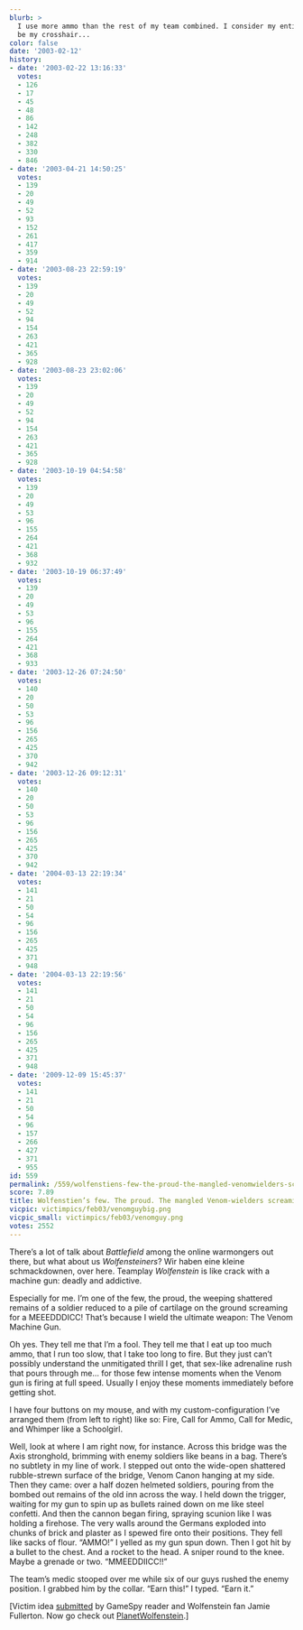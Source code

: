 ```yaml
---
blurb: >
  I use more ammo than the rest of my team combined. I consider my entire screen to
  be my crosshair...
color: false
date: '2003-02-12'
history:
- date: '2003-02-22 13:16:33'
  votes:
  - 126
  - 17
  - 45
  - 48
  - 86
  - 142
  - 248
  - 382
  - 330
  - 846
- date: '2003-04-21 14:50:25'
  votes:
  - 139
  - 20
  - 49
  - 52
  - 93
  - 152
  - 261
  - 417
  - 359
  - 914
- date: '2003-08-23 22:59:19'
  votes:
  - 139
  - 20
  - 49
  - 52
  - 94
  - 154
  - 263
  - 421
  - 365
  - 928
- date: '2003-08-23 23:02:06'
  votes:
  - 139
  - 20
  - 49
  - 52
  - 94
  - 154
  - 263
  - 421
  - 365
  - 928
- date: '2003-10-19 04:54:58'
  votes:
  - 139
  - 20
  - 49
  - 53
  - 96
  - 155
  - 264
  - 421
  - 368
  - 932
- date: '2003-10-19 06:37:49'
  votes:
  - 139
  - 20
  - 49
  - 53
  - 96
  - 155
  - 264
  - 421
  - 368
  - 933
- date: '2003-12-26 07:24:50'
  votes:
  - 140
  - 20
  - 50
  - 53
  - 96
  - 156
  - 265
  - 425
  - 370
  - 942
- date: '2003-12-26 09:12:31'
  votes:
  - 140
  - 20
  - 50
  - 53
  - 96
  - 156
  - 265
  - 425
  - 370
  - 942
- date: '2004-03-13 22:19:34'
  votes:
  - 141
  - 21
  - 50
  - 54
  - 96
  - 156
  - 265
  - 425
  - 371
  - 948
- date: '2004-03-13 22:19:56'
  votes:
  - 141
  - 21
  - 50
  - 54
  - 96
  - 156
  - 265
  - 425
  - 371
  - 948
- date: '2009-12-09 15:45:37'
  votes:
  - 141
  - 21
  - 50
  - 54
  - 96
  - 157
  - 266
  - 427
  - 371
  - 955
id: 559
permalink: /559/wolfenstiens-few-the-proud-the-mangled-venomwielders-screaming-for-medics/
score: 7.89
title: Wolfenstien’s few. The proud. The mangled Venom-wielders screaming for medics.
vicpic: victimpics/feb03/venomguybig.png
vicpic_small: victimpics/feb03/venomguy.png
votes: 2552
---
```


There’s a lot of talk about *Battlefield* among the online warmongers
out there, but what about us *Wolfensteiners*? Wir haben eine kleine
schmackdownen, over here. Teamplay *Wolfenstein* is like crack with a
machine gun: deadly and addictive.

Especially for me. I’m one of the few, the proud, the weeping shattered
remains of a soldier reduced to a pile of cartilage on the ground
screaming for a MEEEDDDICC! That’s because I wield the ultimate weapon:
The Venom Machine Gun.

Oh yes. They tell me that I’m a fool. They tell me that I eat up too
much ammo, that I run too slow, that I take too long to fire. But they
just can’t possibly understand the unmitigated thrill I get, that
sex-like adrenaline rush that pours through me... for those few intense
moments when the Venom gun is firing at full speed. Usually I enjoy
these moments immediately before getting shot.

I have four buttons on my mouse, and with my custom-configuration I’ve
arranged them (from left to right) like so: Fire, Call for Ammo, Call
for Medic, and Whimper like a Schoolgirl.

Well, look at where I am right now, for instance. Across this bridge was
the Axis stronghold, brimming with enemy soldiers like beans in a bag.
There’s no subtlety in my line of work. I stepped out onto the wide-open
shattered rubble-strewn surface of the bridge, Venom Canon hanging at my
side. Then they came: over a half dozen helmeted soldiers, pouring from
the bombed out remains of the old inn across the way. I held down the
trigger, waiting for my gun to spin up as bullets rained down on me like
steel confetti. And then the cannon began firing, spraying scunion like
I was holding a firehose. The very walls around the Germans exploded
into chunks of brick and plaster as I spewed fire onto their positions.
They fell like sacks of flour. “AMMO!” I yelled as my gun spun down.
Then I got hit by a bullet to the chest. And a rocket to the head. A
sniper round to the knee. Maybe a grenade or two. “MMEEDDIICC!!”

The team’s medic stooped over me while six of our guys rushed the enemy
position. I grabbed him by the collar. “Earn this!” I typed. “Earn it.”

\[Victim idea [submitted](mailto:feedback@gamespy.com) by GameSpy reader
and Wolfenstein fan Jamie Fullerton. Now go check out
[PlanetWolfenstein](http://web.archive.org/web/20030212000000/http://www.planetwolfenstein.com/).\]